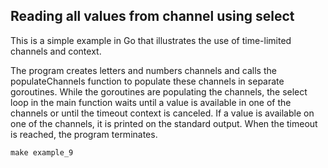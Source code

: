 ## Reading all values from channel using select

This is a simple example in Go that illustrates the use of time-limited channels and context.

The program creates letters and numbers channels and calls the populateChannels function to populate these channels in separate goroutines. While the goroutines are populating the channels, the select loop in the main function waits until a value is available in one of the channels or until the timeout context is canceled. If a value is available on one of the channels, it is printed on the standard output. When the timeout is reached, the program terminates.

```
make example_9
```